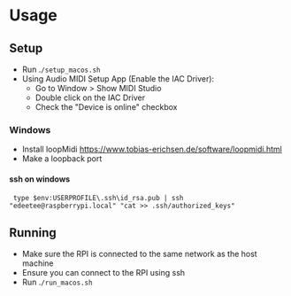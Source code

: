 # Usage

## Setup

- Run .`/setup_macos.sh`
- Using Audio MIDI Setup App (Enable the IAC Driver):
  - Go to Window > Show MIDI Studio
  - Double click on the IAC Driver
  - Check the "Device is online" checkbox

### Windows

- Install loopMidi https://www.tobias-erichsen.de/software/loopmidi.html
- Make a loopback port

#### ssh on windows

` type $env:USERPROFILE\.ssh\id_rsa.pub | ssh "edeetee@raspberrypi.local" "cat >> .ssh/authorized_keys"`

## Running

- Make sure the RPI is connected to the same network as the host machine
- Ensure you can connect to the RPI using ssh
- Run .`/run_macos.sh`
